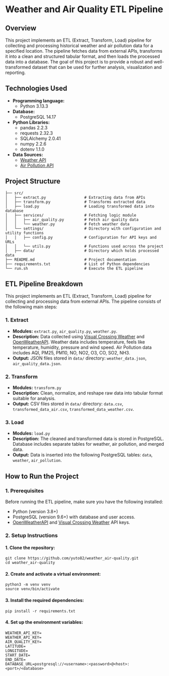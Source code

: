 # Weather and Air Quality ETL Pipeline

## Overview
This project implements an ETL (Extract, Transform, Load) pipeline for collecting and processing historical weather and air pollution data for a specified location.
The pipeline fetches data from external APIs, transforms it into a clean and structured tabular format, and then loads the processed data into a database.
The goal of this project is to provide a robust and well-transformed dataset that can be used for further analysis, visualization and reporting.

## Technologies Used

- **Programming language:** 
  - Python 3.13.3
- **Database:** 
  - PostgreSQL 14.17
- **Python Libraries:**
  - pandas 2.2.3
  - requests 2.32.3
  - SQLAlchemy 2.0.41
  - numpy 2.2.6
  - dotenv 1.1.0
- **Data Sources:**
  - [Weather API](https://www.visualcrossing.com/weather-api/)
  - [Air Pollution API](https://openweathermap.org/api)

## Project Structure
```
├── src/
│   ├── extract.py                 # Extracting data from APIs
│   ├── transform.py               # Transforms extracted data
│   ├── load.py                    # Loading transformed data into database
│   ├── services/                  # Fetching logic module
│   │   ├── air_quality.py         # Fetch air quality data
│   │   └── weather.py             # Fetch weather data
│   └── settings/                  # Directory with configuration and utility functions
│   │   ├── config.py              # Configuration for API keys and URLs
│   │   └── utils.py               # Functions used across the project
│   ├── data/                      # Directory which holds processed data
├── README.md                      # Project documentation
├── requirements.txt               # List of Python dependencies
└── run.sh                         # Execute the ETL pipeline
```
## ETL Pipeline Breakdown
This project implements an ETL (Extract, Transform, Load) pipeline for collecting and processing data from external APIs. The pipeline consists of the following main steps:

### 1. Extract
- **Modules:** `extract.py`, `air_quality.py`, `weather.py`.
- **Description:** Data collected using [Visual Crossing Weather](https://www.visualcrossing.com/weather-api/) and [OpenWeatherAPI](https://openweathermap.org/api). Weather data includes temperature, feels like temperature, humidity, pressure and wind speed. Air Pollution data includes AQI, PM25, PM10, NO, NO2, O3, CO, SO2, NH3.
- **Output:** JSON files stored in `data/` directory: `weather_data.json`, `air_quality_data.json`.

### 2. Transform
- **Modules:** `transform.py`
- **Description:** Clean, normalize, and reshape raw data into tabular format suitable for analysis.
- **Output:** CSV files stored in `data/` directory: `data.csv`, `transformed_data_air.csv`, `transformed_data_weather.csv`.

### 3. Load
- **Modules:** `load.py`
- **Description:** The cleaned and transformed data is stored in PostgreSQL. Database includes separate tables for weather, air pollution, and merged data.
- **Output:** Data is inserted into the following PostgreSQL tables: `data`, `weather`, `air_pollution`. 

## How to Run the Project

### 1. Prerequisites
Before running the ETL pipeline, make sure you have the following installed:
- Python (version 3.8+) 
- PostgreSQL (version 9.6+) with database and user access.
- [OpenWeatherAPI](https://openweathermap.org/api) and [Visual Crossing Weather](https://www.visualcrossing.com/weather-api/) API keys.

### 2. Setup Instructions
#### 1. Clone the repository:
```
git clone https://github.com/yuto82/weather_air-quality.git
cd weather_air-quality
```

#### 2. Create and activate a virtual environment:
```
python3 -m venv venv
source venv/bin/activate
```

#### 3. Install the required dependencies:
```
pip install -r requirements.txt
```

#### 4. Set up the environment variables:
```
WEATHER_API_KEY=
WEATHER_API_KEY=
AIR_QUALITY_KEY=
LATITUDE=
LONGITUDE=
START_DATE=
END_DATE=
DATABASE_URL=postgresql://<username>:<password>@<host>:<port>/<database>
```
